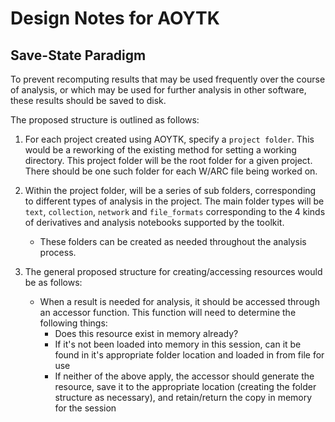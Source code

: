 # Design Notes for AOYTK 

## Save-State Paradigm 
To prevent recomputing results that may be used frequently over the course of analysis, or which may be used for further analysis in other software, these results should be saved to disk. 

The proposed structure is outlined as follows: 

1. For each project created using AOYTK, specify a `project folder`. This would be a reworking of the existing method for setting a working directory. This project folder will be the root folder for a given project. There should be one such folder for each W/ARC file being worked on. 

2. Within the project folder, will be a series of sub folders, corresponding to different types of analysis in the project. The main folder types will be `text`, `collection`, `network` and `file_formats` corresponding to the 4 kinds of derivatives and analysis notebooks supported by the toolkit. 
   - These folders can be created as needed throughout the analysis process.

3. The general proposed structure for creating/accessing resources would be as follows: 
    - When a result is needed for analysis, it should be accessed through an accessor function. This function will need to determine the following things:
      - Does this resource exist in memory already? 
      - If it's not been loaded into memory in this session, can it be found in it's appropriate folder location and loaded in from file for use
      - If neither of the above apply, the accessor should generate the resource, save it to the appropriate location (creating the folder structure as necessary), and retain/return the copy in memory for the session
